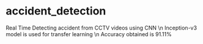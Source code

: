 # accident_detection
Real Time Detecting accident from CCTV videos using CNN \n
Inception-v3 model is used for transfer learning \n
Accuracy obtained is 91.11%
